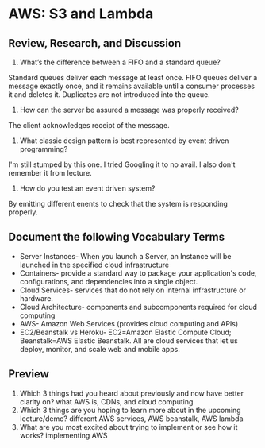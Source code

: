 # AWS: S3 and Lambda

## Review, Research, and Discussion
1. What’s the difference between a FIFO and a standard queue? 

Standard queues deliver each message at least once. FIFO queues deliver a message exactly once, and it remains available until a consumer processes it and deletes it. Duplicates are not introduced into the queue.

1. How can the server be assured a message was properly received?

The client acknowledges receipt of the message. 
1. What classic design pattern is best represented by event driven programming?

I'm still stumped by this one. I tried Googling it to no avail. I also don't remember it from lecture. 

1. How do you test an event driven system?

By emitting different enents to check that the system is responding properly. 

## Document the following Vocabulary Terms
- Server Instances- When you launch a Server, an Instance will be launched in the specified cloud infrastructure
- Containers- provide a standard way to package your application's code, configurations, and dependencies into a single object.
- Cloud Services- services that do not rely on internal infrastructure or hardware.
- Cloud Architecture- components and subcomponents required for cloud computing
- AWS- Amazon Web Services (provides cloud computing and APIs)
- EC2/Beanstalk vs Heroku- EC2=Amazon Elastic Compute Cloud; Beanstalk=AWS Elastic Beanstalk. All are cloud services that let us deploy, monitor, and scale web and mobile apps.

## Preview
1. Which 3 things had you heard about previously and now have better clarity on?
what AWS is, CDNs, and cloud computing
1. Which 3 things are you hoping to learn more about in the upcoming lecture/demo?
different AWS services, AWS beanstalk, AWS lambda
1. What are you most excited about trying to implement or see how it works?
implementing AWS